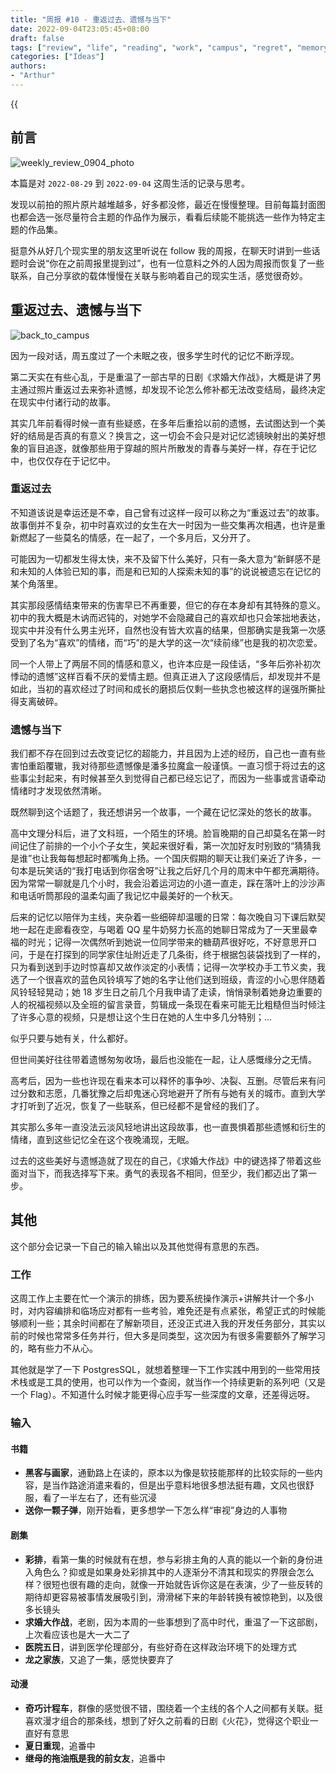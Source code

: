 ```yaml
---
title: "周报 #10 - 重返过去、遗憾与当下"
date: 2022-09-04T23:05:45+08:00
draft: false
tags: ["review", "life", "reading", "work", "campus", "regret", "memory", "relationship", "love", "romance", "past"]
categories: ["Ideas"]
authors:
- "Arthur"
---
```


{{<audio src="audios/here_after_us.mp3" caption="《后来的我们 - 五月天》" >}}

## 前言

![weekly_review_0904_photo](https://pseudoyu.oss-cn-hangzhou.aliyuncs.com/images/weekly_review_0904_photo.png)

本篇是对 `2022-08-29` 到 `2022-09-04` 这周生活的记录与思考。

发现以前拍的照片原片越堆越多，好多都没修，最近在慢慢整理。目前每篇封面图也都会选一张尽量符合主题的作品作为展示，看看后续能不能挑选一些作为特定主题的作品集。

挺意外从好几个现实里的朋友这里听说在 follow 我的周报，在聊天时讲到一些话题时会说“你在之前周报里提到过”，也有一位意料之外的人因为周报而恢复了一些联系，自己分享欲的载体慢慢在关联与影响着自己的现实生活，感觉很奇妙。

## 重返过去、遗憾与当下

![back_to_campus](https://pseudoyu.oss-cn-hangzhou.aliyuncs.com/images/back_to_campus.jpg)

因为一段对话，周五度过了一个未眠之夜，很多学生时代的记忆不断浮现。

第二天实在有些心乱，于是重温了一部古早的日剧《求婚大作战》，大概是讲了男主通过照片重返过去来弥补遗憾，却发现不论怎么修补都无法改变结局，最终决定在现实中付诸行动的故事。

其实几年前看得时候一直有些疑惑，在多年后重拾以前的遗憾，去试图达到一个美好的结局是否真的有意义？换言之，这一切会不会只是对记忆滤镜映射出的美好想象的盲目追逐，就像那些用于穿越的照片所散发的青春与美好一样，存在于记忆中，也仅仅存在于记忆中。

### 重返过去

不知道该说是幸运还是不幸，自己曾有过这样一段可以称之为“重返过去”的故事。故事倒并不复杂，初中时喜欢过的女生在大一时因为一些交集再次相遇，也许是重新燃起了一些莫名的情感，在一起了，一个多月后，又分开了。

可能因为一切都发生得太快，来不及留下什么美好，只有一条大意为“新鲜感不是和未知的人体验已知的事，而是和已知的人探索未知的事”的说说被遗忘在记忆的某个角落里。

其实那段感情结束带来的伤害早已不再重要，但它的存在本身却有其特殊的意义。初中的我大概是木讷而迟钝的，对她学不会隐藏自己的喜欢却也只会笨拙地表达，现实中并没有什么男主光环，自然也没有皆大欢喜的结果，但那确实是我第一次感受到了名为“喜欢”的情绪，而“巧”的是大学的这一次“续前缘”也是我的初次恋爱。

同一个人带上了两层不同的情感和意义，也许本应是一段佳话，“多年后弥补初次悸动的遗憾”这样百看不厌的爱情主题。但真正进入了这段感情后，却发现并不是如此，当初的喜欢经过了时间和成长的磨损后仅剩一些执念也被这样的逞强所撕扯得支离破碎。

### 遗憾与当下

我们都不存在回到过去改变记忆的超能力，并且因为上述的经历，自己也一直有些害怕重蹈覆辙，我对待那些遗憾像是潘多拉魔盒一般谨慎。一直习惯于将过去的这些事尘封起来，有时候甚至久到觉得自己都已经忘记了，而因为一些事或言语牵动情绪时才发现依然清晰。

既然聊到这个话题了，我还想讲另一个故事，一个藏在记忆深处的悠长的故事。

高中文理分科后，进了文科班，一个陌生的环境。脸盲晚期的自己却莫名在第一时间记住了前排的一个小个子女生，笑起来很好看，第一次加好友时别致的“猜猜我是谁”也让我每每想起时都嘴角上扬。一个国庆假期的聊天让我们亲近了许多，一句本是玩笑话的“我打电话到你宿舍呀”让我之后好几个月的周末中午都充满期待。因为常常一聊就是几个小时，我会沿着运河边的小道一直走，踩在落叶上的沙沙声和电话听筒那段的温柔勾画了我记忆中最美好的一个秋天。

后来的记忆以陪伴为主线，夹杂着一些细碎却温暖的日常：每次晚自习下课后默契地一起在走廊看夜空，与喝着 QQ 星牛奶努力长高的她聊日常成为了一天里最幸福的时光；记得一次偶然听到她说一位同学带来的糖葫芦很好吃，不好意思开口问，于是在打探到的同学家住址附近走了几条街，终于根据包装袋找到了一样的，只为看到送到手边时惊喜却又故作淡定的小表情；记得一次学校办手工节义卖，我选了一个很喜欢的蓝色风铃填写了她的名字让他们送到班级，青涩的小心思伴随着风铃轻轻晃动；她 18 岁生日之前几个月我申请了走读，悄悄录制着她身边重要的人的祝福视频以及全班的留言录音，剪辑成一条现在看来可能无比粗糙但当时倾注了许多心意的视频，只是想让这个生日在她的人生中多几分特别；...

似乎只要与她有关，什么都好。

但世间美好往往带着遗憾匆匆收场，最后也没能在一起，让人感慨缘分之无情。

高考后，因为一些也许现在看来本可以释怀的事争吵、决裂、互删。尽管后来有问过分数和志愿，几番犹豫之后却鬼迷心窍地避开了所有与她有关的城市。直到大学才打听到了近况，恢复了一些联系，但已经都不是曾经的我们了。

其实那么多年一直没法云淡风轻地讲出这段故事，也一直畏惧着那些遗憾和衍生的情绪，直到这些记忆全在这个夜晚涌现，无眠。

过去的这些美好与遗憾造就了现在的自己，《求婚大作战》中的键选择了带着这些面对当下，而我选择写下来。勇气的表现各不相同，但至少，我们都迈出了第一步。

## 其他

这个部分会记录一下自己的输入输出以及其他觉得有意思的东西。

### 工作

这周工作上主要在忙一个演示的排练，因为要系统操作演示+讲解共计一个多小时，对内容编排和临场应对都有一些考验，难免还是有点紧张，希望正式的时候能够顺利一些；其余时间都在了解新项目，还没正式进入我的开发任务部分，其实以前的时候也常常多任务并行，但大多是同类型，这次因为有很多需要额外了解学习的，略有些力不从心。

其他就是学了一下 PostgresSQL，就想着整理一下工作实践中用到的一些常用技术栈或是工具的使用，也可以作为一个查阅，就当作一个持续更新的系列吧（又是一个 Flag）。不知道什么时候才能更得心应手写一些深度的文章，还差得远呀。

### 输入

#### 书籍

- **黑客与画家**，通勤路上在读的，原本以为像是软技能那样的比较实际的一些内容，是当作路途消遣来看的，但是出乎意料地很多想法挺有趣，文风也很舒服，看了一半左右了，还有些沉浸
- **送你一颗子弹**，刚开始看，更多想学一下怎么样“审视”身边的人事物

#### 剧集

- **彩排**，看第一集的时候就有在想，参与彩排主角的人真的能以一个新的身份进入角色么？抑或是如果身处彩排其中的人逐渐分不清其和现实的界限会怎么样？很短也很有趣的走向，就像一开始就告诉你这是在表演，少了一些反转的期待却更容易被事情发展吸引到，滑滑梯下来的年龄转换有被惊艳到，以及很多长镜头
- **求婚大作战**，老剧，因为本周的一些事想到了高中时代，重温了一下这部剧，上次看应该也是大一大二了
- **医院五日**，讲到医学伦理部分，有些好奇在这样政治环境下的处理方式
- **龙之家族**，又追了一集，感觉快要弃了

#### 动漫

- **奇巧计程车**，群像的感觉很不错，围绕着一个主线的各个人之间都有关联。挺喜欢漫才组合的那条线，想到了好久之前看的日剧《火花》，觉得这个职业一直好有意思
- **夏日重现**，追番中
- **继母的拖油瓶是我的前女友**，追番中